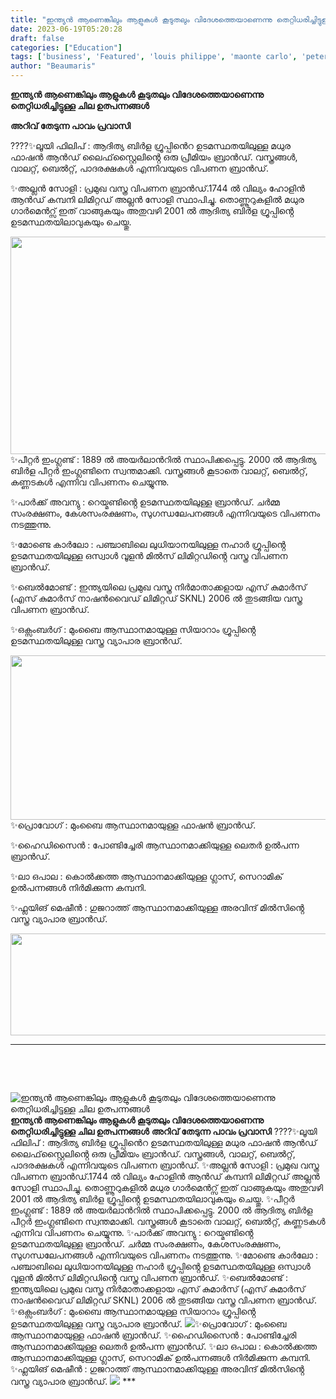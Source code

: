 ```yaml
---
title: "ഇന്ത്യൻ ആണെങ്കിലും ആളുകൾ കൂടുതലും വിദേശത്തെയാണെന്നു തെറ്റിധരിച്ചിട്ടുള്ള ചില ഉത്പന്നങ്ങൾ"
date: 2023-06-19T05:20:28
draft: false
categories: ["Education"]
tags: ['business', 'Featured', 'louis philippe', 'maonte carlo', 'peter england', 'products']
author: "Beaumaris"
---
```


<strong>ഇന്ത്യൻ ആണെങ്കിലും ആളുകൾ കൂടുതലും വിദേശത്തെയാണെന്നു തെറ്റിധരിച്ചിട്ടുള്ള ചില ഉത്പന്നങ്ങൾ</strong>

<strong>അറിവ് തേടുന്ന പാവം പ്രവാസി</strong>

????✨ലൂയി ഫിലിപ് : ആദിത്യ ബിർള ഗ്രൂപ്പിൻെറ ഉടമസ്ഥതയിലുള്ള മധുര ഫാഷൻ ആൻഡ് ലൈഫ്‌സ്റ്റൈലിൻ്റെ ഒരു പ്രീമിയം ബ്രാൻഡ്. വസ്ത്രങ്ങൾ, വാലറ്റ്, ബെൽറ്റ്, പാദരക്ഷകൾ എന്നിവയുടെ വിപണന ബ്രാൻഡ്.

✨അല്ലൻ സോളി : പ്രമുഖ വസ്ത്ര വിപണന ബ്രാൻഡ്.1744 ൽ വില്യം ഹോളിൻ ആൻഡ് കമ്പനി ലിമിറ്റഡ് അല്ലൻ സോളി സ്ഥാപിച്ചു. തൊണ്ണൂറുകളിൽ മധുര ഗാർമെൻറ്സ് ഇത് വാങ്ങുകയും അതുവഴി 2001 ൽ ആദിത്യ ബിർള ഗ്രൂപ്പിൻ്റെ ഉടമസ്ഥതയിലാവുകയും ചെയ്തു.

<a href="https://cdn.boolokam.com/articles/2023/06/dqqddd-2.jpg"><img class="size-full wp-image-400127 aligncenter" src="https://cdn.boolokam.com/articles/2023/06/dqqddd-2.jpg" alt="" width="720" height="348" /></a>✨പീറ്റർ ഇംഗ്ലണ്ട് : 1889 ൽ അയർലാൻറിൽ സ്ഥാപിക്കപ്പെട്ടു. 2000 ൽ ആദിത്യ ബിർള പീറ്റർ ഇംഗ്ലണ്ടിനെ സ്വന്തമാക്കി. വസ്ത്രങ്ങൾ കൂടാതെ വാലറ്റ്, ബെൽറ്റ്, കണ്ണടകൾ എന്നിവ വിപണനം ചെയ്യുന്നു.

✨പാർക്ക് അവന്യു : റെയ്മണ്ടിൻ്റെ ഉടമസ്ഥതയിലുള്ള ബ്രാൻഡ്. ചർമ്മ സംരക്ഷണം, കേശസംരക്ഷണം, സുഗന്ധലേപനങ്ങൾ എന്നിവയുടെ വിപണനം നടത്തുന്നു.

✨മോണ്ടെ കാർലോ : പഞ്ചാബിലെ ലുധിയാനയിലുള്ള നഹാർ ഗ്രൂപ്പിൻ്റെ ഉടമസ്ഥതയിലുള്ള ഒസ്വാൾ വൂളൻ മിൽസ് ലിമിറ്റഡിൻ്റെ വസ്ത്ര വിപണന ബ്രാൻഡ്.

✨ബെൽമോണ്ട് : ഇന്ത്യയിലെ പ്രമുഖ വസ്ത്ര നിർമാതാക്കളായ എസ് കുമാർസ് (എസ് കുമാർസ് നാഷൻവൈഡ് ലിമിറ്റഡ് SKNL) 2006 ൽ തുടങ്ങിയ വസ്ത്ര വിപണന ബ്രാൻഡ്.

✨ഒക്സംബർഗ് : മുംബൈ ആസ്ഥാനമായുള്ള സിയാറാം ഗ്രൂപ്പിൻ്റെ ഉടമസ്ഥതയിലുള്ള വസ്ത്ര വ്യാപാര ബ്രാൻഡ്.

<a href="https://cdn.boolokam.com/articles/2023/06/dqdqddd-1.jpg"><img class="size-full wp-image-400128 aligncenter" src="https://cdn.boolokam.com/articles/2023/06/dqdqddd-1.jpg" alt="" width="720" height="263" /></a>✨പ്രൊവോഗ് : മുംബൈ ആസ്ഥാനമായുള്ള ഫാഷൻ ബ്രാൻഡ്.

✨ഹൈഡിസൈൻ : പോണ്ടിച്ചേരി ആസ്ഥാനമാക്കിയുള്ള ലെതർ ഉൽപന്ന ബ്രാൻഡ്.

✨ലാ ഒപാല : കൊൽക്കത്ത ആസ്ഥാനമാക്കിയുള്ള ഗ്ലാസ്, സെറാമിക് ഉൽപന്നങ്ങൾ നിർമിക്കുന്ന കമ്പനി.

✨ഫ്ലയിങ് മെഷീൻ : ഗുജറാത്ത് ആസ്ഥാനമാക്കിയുള്ള അരവിന്ദ് മിൽസിൻ്റെ വസ്ത്ര വ്യാപാര ബ്രാൻഡ്.

<a href="https://cdn.boolokam.com/articles/2023/06/dddddd-5.jpg"><img class=" wp-image-400129 aligncenter" src="https://cdn.boolokam.com/articles/2023/06/dddddd-5.jpg" alt="" width="821" height="163" /></a>

***

&nbsp;

&nbsp;


![ഇന്ത്യൻ ആണെങ്കിലും ആളുകൾ കൂടുതലും വിദേശത്തെയാണെന്നു തെറ്റിധരിച്ചിട്ടുള്ള ചില ഉത്പന്നങ്ങൾ](https://cdn.boolokam.com/articles/2023/06/dqqddd-2.jpg)**ഇന്ത്യൻ ആണെങ്കിലും ആളുകൾ കൂടുതലും വിദേശത്തെയാണെന്നു തെറ്റിധരിച്ചിട്ടുള്ള ചില ഉത്പന്നങ്ങൾ** **അറിവ് തേടുന്ന പാവം പ്രവാസി** ????✨ലൂയി ഫിലിപ് : ആദിത്യ ബിർള ഗ്രൂപ്പിൻെറ ഉടമസ്ഥതയിലുള്ള മധുര ഫാഷൻ ആൻഡ് ലൈഫ്‌സ്റ്റൈലിൻ്റെ ഒരു പ്രീമിയം ബ്രാൻഡ്. വസ്ത്രങ്ങൾ, വാലറ്റ്, ബെൽറ്റ്, പാദരക്ഷകൾ എന്നിവയുടെ വിപണന ബ്രാൻഡ്. ✨അല്ലൻ സോളി : പ്രമുഖ വസ്ത്ര വിപണന ബ്രാൻഡ്.1744 ൽ വില്യം ഹോളിൻ ആൻഡ് കമ്പനി ലിമിറ്റഡ് അല്ലൻ സോളി സ്ഥാപിച്ചു. തൊണ്ണൂറുകളിൽ മധുര ഗാർമെൻറ്സ് ഇത് വാങ്ങുകയും അതുവഴി 2001 ൽ ആദിത്യ ബിർള ഗ്രൂപ്പിൻ്റെ ഉടമസ്ഥതയിലാവുകയും ചെയ്തു. [](https://cdn.boolokam.com/articles/2023/06/dqqddd-2.jpg)✨പീറ്റർ ഇംഗ്ലണ്ട് : 1889 ൽ അയർലാൻറിൽ സ്ഥാപിക്കപ്പെട്ടു. 2000 ൽ ആദിത്യ ബിർള പീറ്റർ ഇംഗ്ലണ്ടിനെ സ്വന്തമാക്കി. വസ്ത്രങ്ങൾ കൂടാതെ വാലറ്റ്, ബെൽറ്റ്, കണ്ണടകൾ എന്നിവ വിപണനം ചെയ്യുന്നു. ✨പാർക്ക് അവന്യു : റെയ്മണ്ടിൻ്റെ ഉടമസ്ഥതയിലുള്ള ബ്രാൻഡ്. ചർമ്മ സംരക്ഷണം, കേശസംരക്ഷണം, സുഗന്ധലേപനങ്ങൾ എന്നിവയുടെ വിപണനം നടത്തുന്നു. ✨മോണ്ടെ കാർലോ : പഞ്ചാബിലെ ലുധിയാനയിലുള്ള നഹാർ ഗ്രൂപ്പിൻ്റെ ഉടമസ്ഥതയിലുള്ള ഒസ്വാൾ വൂളൻ മിൽസ് ലിമിറ്റഡിൻ്റെ വസ്ത്ര വിപണന ബ്രാൻഡ്. ✨ബെൽമോണ്ട് : ഇന്ത്യയിലെ പ്രമുഖ വസ്ത്ര നിർമാതാക്കളായ എസ് കുമാർസ് (എസ് കുമാർസ് നാഷൻവൈഡ് ലിമിറ്റഡ് SKNL) 2006 ൽ തുടങ്ങിയ വസ്ത്ര വിപണന ബ്രാൻഡ്. ✨ഒക്സംബർഗ് : മുംബൈ ആസ്ഥാനമായുള്ള സിയാറാം ഗ്രൂപ്പിൻ്റെ ഉടമസ്ഥതയിലുള്ള വസ്ത്ര വ്യാപാര ബ്രാൻഡ്. [![](https://cdn.boolokam.com/articles/2023/06/dqdqddd-1.jpg)](https://cdn.boolokam.com/articles/2023/06/dqdqddd-1.jpg)✨പ്രൊവോഗ് : മുംബൈ ആസ്ഥാനമായുള്ള ഫാഷൻ ബ്രാൻഡ്. ✨ഹൈഡിസൈൻ : പോണ്ടിച്ചേരി ആസ്ഥാനമാക്കിയുള്ള ലെതർ ഉൽപന്ന ബ്രാൻഡ്. ✨ലാ ഒപാല : കൊൽക്കത്ത ആസ്ഥാനമാക്കിയുള്ള ഗ്ലാസ്, സെറാമിക് ഉൽപന്നങ്ങൾ നിർമിക്കുന്ന കമ്പനി. ✨ഫ്ലയിങ് മെഷീൻ : ഗുജറാത്ത് ആസ്ഥാനമാക്കിയുള്ള അരവിന്ദ് മിൽസിൻ്റെ വസ്ത്ര വ്യാപാര ബ്രാൻഡ്. [![](https://cdn.boolokam.com/articles/2023/06/dddddd-5.jpg)](https://cdn.boolokam.com/articles/2023/06/dddddd-5.jpg) *** 

